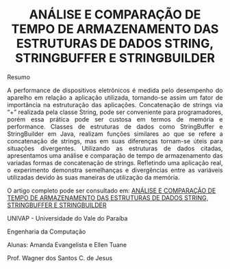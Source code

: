 <h1 align="center">ANÁLISE E COMPARAÇÃO DE TEMPO DE ARMAZENAMENTO DAS ESTRUTURAS DE DADOS STRING, STRINGBUFFER E STRINGBUILDER </h1>


Resumo

<p align="justify">A performance de dispositivos eletrônicos é medida pelo desempenho do aparelho em relação a aplicação utilizada, tornando-se assim um fator de importância na estruturação das aplicações. Concatenação de strings via “+” realizada pela classe String, pode ser conveniente para programadores, porém essa prática pode ser custosa em termos de memória e performance. Classes de estruturas de dados como StringBuffer e StringBuilder em Java, realizam funções similares ao que se refere a concatenação de strings, mas em suas diferenças tornam-se úteis para situações divergentes. Utilizando as estruturas de dados citadas, apresentamos uma análise e comparação de tempo de armazenamento das variadas formas de concatenação de strings. Refletindo uma aplicação real, o experimento demonstra semelhanças e divergências entre as variáveis utilizadas devido às suas maneiras de utilização da memória.</p>

O artigo completo pode ser consultado em: [ANÁLISE E COMPARAÇÃO DE TEMPO DE ARMAZENAMENTO DAS ESTRUTURAS DE DADOS STRING, STRINGBUFFER E STRINGBUILDER](https://github.com/Ellen-Tuane/Analise-Classes-String-StringBuffer-e-StringBuilder/blob/main/AN%C3%81LISE%20E%20COMPARA%C3%87%C3%83O%20DE%20TEMPO%20DE%20ARMAZENAMENTO%20DAS%20ESTRUTURAS%20DE%20DADOS%20STRING%2C%20STRINGBUFFER%20E%20STRINGBUILDER.docx.pdf)

</p>
UNIVAP - Universidade do Vale do Paraíba

Engenharia da Computação

Alunas: Amanda Evangelista e Ellen Tuane

Prof. Wagner dos Santos C. de Jesus 
